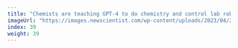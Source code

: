 ```yaml
---
title: "Chemists are teaching GPT-4 to do chemistry and control lab robots"
imageUrl: "https://images.newscientist.com/wp-content/uploads/2023/04/26122341/SEI_153218895.jpg?width=600"
index: 39
weight: 39
---
```

